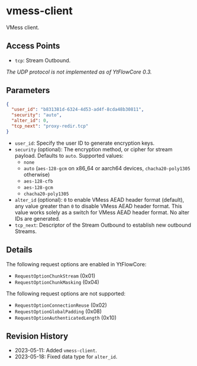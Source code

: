 # vmess-client

VMess client.

## Access Points

- `tcp`: Stream Outbound.

*The UDP protocol is not implemented as of YtFlowCore 0.3.*

## Parameters

```json
{
  "user_id": "b831381d-6324-4d53-ad4f-8cda48b30811",
  "security": "auto",
  "alter_id": 0,
  "tcp_next": "proxy-redir.tcp"
}
```

- `user_id`: Specify the user ID to generate encryption keys.
- `security` (optional): The encryption method, or cipher for stream payload. Defaults to `auto`. Supported values:
    - `none`
    - `auto` (`aes-128-gcm` on x86_64 or aarch64 devices, `chacha20-poly1305` otherwise)
    - `aes-128-cfb`
    - `aes-128-gcm`
    - `chacha20-poly1305`
- `alter_id` (optional): `0` to enable VMess AEAD header format (default), any value greater than `0` to disable VMess AEAD header format. This value works solely as a switch for VMess AEAD header format. No alter IDs are generated.
- `tcp_next`: Descriptor of the Stream Outbound to establish new outbound Streams.

## Details

The following request options are enabled in YtFlowCore:

- `RequestOptionChunkStream` (0x01)
- `RequestOptionChunkMasking` (0x04)

The following request options are not supported:

- `RequestOptionConnectionReuse` (0x02)
- `RequestOptionGlobalPadding` (0x08)
- `RequestOptionAuthenticatedLength` (0x10)

## Revision History

- 2023-05-11: Added `vmess-client`.
- 2023-05-18: Fixed data type for `alter_id`.
